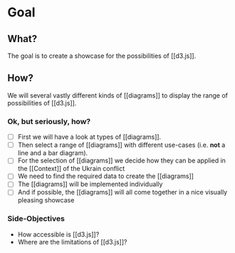 # Goal
## What?
The goal is to create a showcase for the possibilities of [[d3.js]]. 

## How?
We will several vastly different kinds of [[diagrams]] to display the range of possibilities of [[d3.js]].

### Ok, but seriously, how?
- [ ] First we will have a look at types of [[diagrams]].
- [ ] Then select a range of [[diagrams]] with different use-cases (i.e. **not** a line and a bar diagram).
- [ ] For the selection of [[diagrams]] we decide how they can be applied in the [[Context]] of the Ukrain conflict
- [ ] We need to find the required data to create the [[diagrams]]
- [ ] The [[diagrams]] will be implemented individually
- [ ] And if possible, the [[diagrams]] will all come together in a nice visually pleasing showcase

### Side-Objectives
- How accessible is [[d3.js]]?
- Where are the limitations of [[d3.js]]?
